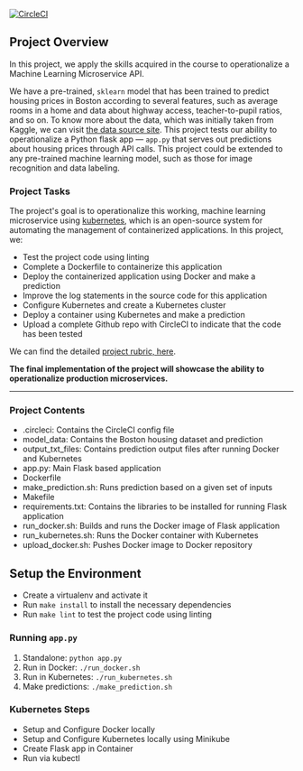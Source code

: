 [![CircleCI](https://circleci.com/gh/sakshi-kst/Operationalize-an-ML-Microservice-API/tree/master.svg?style=svg)](https://circleci.com/gh/sakshi-kst/Operationalize-an-ML-Microservice-API/tree/master)

## Project Overview

In this project, we apply the skills acquired in the course to operationalize a Machine Learning Microservice API. 

We have a pre-trained, `sklearn` model that has been trained to predict housing prices in Boston according to several features, such as average rooms in a home and data about highway access, teacher-to-pupil ratios, and so on. To know more about the data, which was initially taken from Kaggle, we can visit [the data source site](https://www.kaggle.com/c/boston-housing). This project tests our ability to operationalize a Python flask app — `app.py` that serves out predictions about housing prices through API calls. This project could be extended to any pre-trained machine learning model, such as those for image recognition and data labeling.

### Project Tasks

The project's goal is to operationalize this working, machine learning microservice using [kubernetes](https://kubernetes.io/), which is an open-source system for automating the management of containerized applications. In this project, we:
* Test the project code using linting
* Complete a Dockerfile to containerize this application
* Deploy the containerized application using Docker and make a prediction
* Improve the log statements in the source code for this application
* Configure Kubernetes and create a Kubernetes cluster
* Deploy a container using Kubernetes and make a prediction
* Upload a complete Github repo with CircleCI to indicate that the code has been tested

We can find the detailed [project rubric, here](https://review.udacity.com/#!/rubrics/2576/view).

**The final implementation of the project will showcase the ability to operationalize production microservices.**

---

### Project Contents

* .circleci: Contains the CircleCI config file
* model_data: Contains the Boston housing dataset and prediction
* output_txt_files: Contains prediction output files after running Docker and Kubernetes
* app.py: Main Flask based application
* Dockerfile
* make_prediction.sh: Runs prediction based on a given set of inputs
* Makefile
* requirements.txt: Contains the libraries to be installed for running Flask application
* run_docker.sh: Builds and runs the Docker image of Flask application
* run_kubernetes.sh: Runs the Docker container with Kubernetes
* upload_docker.sh: Pushes Docker image to Docker repository

## Setup the Environment

* Create a virtualenv and activate it
* Run `make install` to install the necessary dependencies
* Run `make lint` to test the project code using linting

### Running `app.py`

1. Standalone:  `python app.py`
2. Run in Docker:  `./run_docker.sh`
3. Run in Kubernetes:  `./run_kubernetes.sh`
4. Make predictions: `./make_prediction.sh`

### Kubernetes Steps

* Setup and Configure Docker locally
* Setup and Configure Kubernetes locally using Minikube
* Create Flask app in Container
* Run via kubectl
